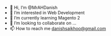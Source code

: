 - 👋 Hi, I’m @MrAHDanish
- 👀 I’m interested in Web Development
- 🌱 I’m currently learning Magento 2
- 💞️ I’m looking to collaborate on ...
- 📫 How to reach me danishsaikhoo@gmail.com

<!---
MrAHDanish/MrAHDanish is a ✨ special ✨ repository because its `README.md` (this file) appears on your GitHub profile.
You can click the Preview link to take a look at your changes.
--->

